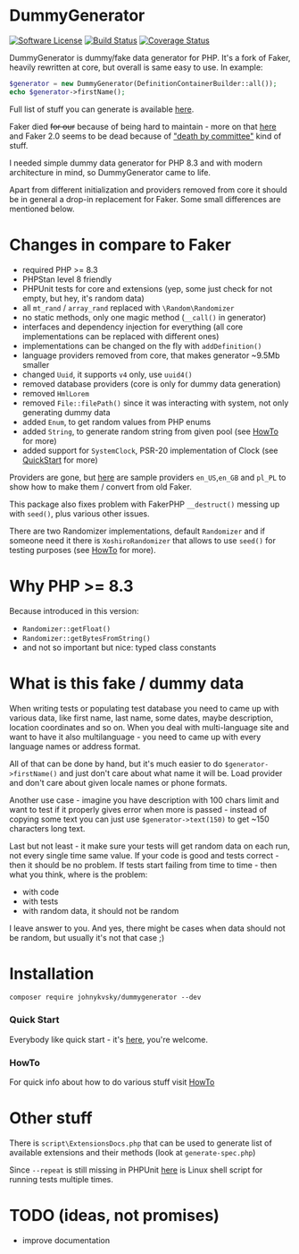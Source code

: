 # DummyGenerator

[![Software License][ico-license]](LICENSE)
[![Build Status][ico-build]][link-build]
[![Coverage Status][ico-coveralls]][link-coveralls]

DummyGenerator is dummy/fake data generator for PHP. It's a fork of Faker, heavily rewritten at core, but overall is same easy to use. In example:

```php
$generator = new DummyGenerator(DefinitionContainerBuilder::all());
echo $generator->firstName();
```

Full list of stuff you can generate is available [here](docs/extensions_list.md).

Faker died ~~for our~~ because of being hard to maintain - more on that [here](https://marmelab.com/blog/2020/10/21/sunsetting-faker.html) and Faker 2.0 seems to be dead because of ["death by committee"](https://github.com/FakerPHP/Faker/discussions/15#discussioncomment-7787434) kind of stuff.

I needed simple dummy data generator for PHP 8.3 and with modern architecture in mind, so DummyGenerator came to life.

Apart from different initialization and providers removed from core it should be in general a drop-in replacement for Faker. Some small differences are mentioned below.

# Changes in compare to Faker

* required PHP >= 8.3
* PHPStan level 8 friendly
* PHPUnit tests for core and extensions (yep, some just check for not empty, but hey, it's random data)
* all `mt_rand` / `array_rand` replaced with `\Random\Randomizer`
* no static methods, only one magic method (`__call()` in generator)
* interfaces and dependency injection for everything (all core implementations can be replaced with different ones)
* implementations can be changed on the fly with `addDefinition()`
* language providers removed from core, that makes generator ~9.5Mb smaller
* changed `Uuid`, it supports `v4` only, use `uuid4()`
* removed database providers (core is only for dummy data generation)
* removed `HmlLorem`
* removed `File::filePath()` since it was interacting with system, not only generating dummy data
* added `Enum`, to get random values from PHP enums
* added `String`, to generate random string from given pool (see [HowTo](docs/howto.md) for more)
* added support for `SystemClock`, PSR-20 implementation of Clock (see [QuickStart](docs/quick_start.md) for more)

Providers are gone, but [here](https://github.com/johnykvsky/dummyproviders) are sample providers `en_US`,`en_GB` and `pl_PL` to show how to make them / convert from old Faker.

This package also fixes problem with FakerPHP `__destruct()` messing up with `seed()`, plus various other issues.

There are two Randomizer implementations, default `Randomizer` and if someone need it there is `XoshiroRandomizer` that allows to use `seed()` for testing purposes (see [HowTo](docs/howto.md) for more).

# Why PHP >= 8.3

Because introduced in this version:

* `Randomizer::getFloat()`
* `Randomizer::getBytesFromString()`
* and not so important but nice: typed class constants

# What is this fake / dummy data

When writing tests or populating test database you need to came up with various data, like first name, last name, some dates, maybe description, location coordinates and so on. When you deal with multi-language site and want to have it also multilanguage - you need to came up with every language names or address format.

All of that can be done by hand, but it's much easier to do `$generator->firstName()` and just don't care about what name it will be. Load provider and don't care about given locale names or phone formats.

Another use case - imagine you have description with 100 chars limit and want to test if it properly gives error when more is passed - instead of copying some text you can just use `$generator->text(150)` to get ~150 characters long text.

Last but not least - it make sure your tests will get random data on each run, not every single time same value. If your code is good and tests correct - then it should be no problem. If tests start failing from time to time - then what you think, where is the problem:

* with code
* with tests
* with random data, it should not be random

I leave answer to you. And yes, there might be cases when data should not be random, but usually it's not that case ;)

# Installation

```shell
composer require johnykvsky/dummygenerator --dev
```

### Quick Start

Everybody like quick start - it's [here](docs/quick_start.md), you're welcome.

### HowTo

For quick info about how to do various stuff visit [HowTo](docs/howto.md)

# Other stuff

There is `script\ExtensionsDocs.php` that can be used to generate list of available extensions and their methods (look at `generate-spec.php`)

Since `--repeat` is still missing in PHPUnit [here](https://github.com/johnykvsky/phpunit-repeat) is Linux shell script for running tests multiple times.

# TODO (ideas, not promises)

* improve documentation

[ico-license]: https://img.shields.io/badge/license-MIT-brightgreen.svg?style=flat-square
[ico-build]: https://github.com/johnykvsky/dummygenerator/actions/workflows/php.yml/badge.svg
[ico-coveralls]: https://coveralls.io/repos/github/johnykvsky/dummygenerator/badge.svg

[link-build]: https://github.com/johnykvsky/dummygenerator/actions/workflows/php.yml
[link-coveralls]: https://coveralls.io/github/johnykvsky/dummygenerator
